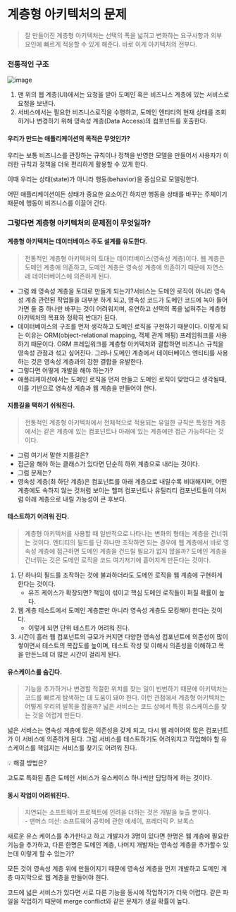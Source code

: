 # 계층형 아키텍처의 문제

> 잘 만들어진 계층형 아키텍처는 선택의 폭을 넓히고 변화하는 요구사항과 외부 요인에 빠르게 적응할 수 있게 해준다. 바로 이게 아키텍처의 전부다.

### 전통적인 구조 <a href="#h-tag-1" id="h-tag-1"></a>

![image](https://user-images.githubusercontent.com/53366407/150629287-b598f9e7-a79f-47e5-be5d-f4b10c59c4c0.png)

1. 맨 위의 웹 계층(UI)에서는 요청을 받아 도메인 혹은 비즈니스 계층에 있는 서비스로 요청을 보낸다.
2. 서비스에서는 필요한 비즈니스로직을 수행하고, 도메인 엔티티의 현재 상태를 조회하거나 변경하기 위해 영속성 계층(Data Access)의 컴포넌트를 호출한다.

#### 우리가 만드는 애플리케이션의 목적은 무엇인가? <a href="#h-tag-2" id="h-tag-2"></a>

우리는 보통 비즈니스를 관장하는 규칙이나 정책을 반영한 모델을 만들어서 사용자가 이러한 규칙과 정책을 더욱 편리하게 활용할 수 있게 한다.

이때 우리는 상태(state)가 아니라 행동(behavior)을 중심으로 모델링한다.

어떤 애플리케이션이든 상태가 중요한 요소이긴 하지만 행동을 상태를 바꾸는 주체이기 때문에 행동이 비즈니스를 이끌어 간다.

### 그렇다면 계층형 아키텍처의 문제점이 무엇일까? <a href="#h-tag-3" id="h-tag-3"></a>

#### 계층형 아키텍처는 데이터베이스 주도 설계를 유도한다. <a href="#h-tag-4" id="h-tag-4"></a>

> 전통적인 계층형 아키텍처의 토대는 데이터베이스(영속성 계층)이다. 웹 계층은 도메인 계층에 의존하고, 도메인 계층은 영속성 계층에 의존하기 때문에 자연스레 데이터베이스에 의존하게 된다.

* 그럼 왜 영속성 계층을 토대로 만들게 되는가?서비스는 도메인 로직이 아니라 영속성 계층 관련된 작업들을 대부분 하게 되고, 영속성 코드가 도메인 코드에 녹아 들어가면 둘 중 하나만 바꾸는 것이 어려워지며, 유연하고 선택의 폭을 넓혀주는 계층형 아키텍처의 목표와 정확히 반대가 된다.
* 데이터베이스의 구조를 먼저 생각하고 도메인 로직을 구현하기 때문이다. 이렇게 되는 이유는 ORM(object-relational mapping, 객체 관계 매핑) 프레임워크를 사용하기 때문이다. ORM 프레임워크를 계층형 아키텍처와 결합하면 비즈니스 규칙을 영속성 관점과 섞고 싶어진다. 그러나 도메인 계층에서 데이터베이스 엔티티를 사용하는 것은 영속성 계층과의 강한 결합을 유발한다.
* 그렇다면 어떻게 개발을 해야 하는가?
* 애플리케이션에서는 도메인 로직을 먼저 만들고 도메인 로직이 맞았다고 생각될때, 이를 기반으로 영속성 계층과 웹 계층을 만들어야 한다.

#### 지름길을 택하기 쉬워진다. <a href="#h-tag-5" id="h-tag-5"></a>

> 전통적인 계층형 아키텍처에서 전체적으로 적용되는 유일한 규칙은 특정한 계층에서는 같은 계층에 있는 컴포넌트나 아래에 있는 계층에만 접근 가능하다는 것이다.

* 그럼 여기서 말한 지름길은?
* 접근을 해야 하는 클래스가 있다면 단순히 하위 계층으로 내리는 것이다.
* 그럼 문제는?
* 영속성 계층(최 하단 계층)은 컴포넌트를 아래 계층으로 내릴수록 비대해지며, 어떤 계층에도 속하지 않는 것처럼 보이는 헬퍼 컴포넌트나 유틸리티 컴포넌트들이 이처럼 아래 계층으로 내릴 가능성이 큰 후보다.

#### 테스트하기 어려워 진다. <a href="#h-tag-6" id="h-tag-6"></a>

> 계층형 아키텍처를 사용할 때 일반적으로 나타나는 변화의 형태는 계층을 건너뛰는 것이다. 엔티티의 필드를 단 하나만 조작하면 되는 경우에 웹 계층에서 바로 영속성 계층에 접근하면 도메인 계층을 건드릴 필요가 없지 않을까? 도메인 계층을 건너뛰는 것은 도메인 로직을 코드 여기저기에 흩어지게 만든다는 것이다.

1. 단 하나의 필드를 조작하는 것에 불과하더라도 도메인 로직을 웹 계층에 구현하게 한다는 것이다.
   * 유즈 케이스가 확장되면? 책임이 섞이고 핵심 도메인 로직들이 퍼질 확률이 높다.
2. 웹 계층 테스트에서 도메인 계층뿐만 아니라 영속성 계층도 모킹해야 한다는 것이다.
   * 이렇게 되면 단위 테스트가 어려워 진다.
3. 시간이 흘러 웹 컴포넌트의 규모가 커지면 다양한 영속성 컴포넌트에 의존성이 많이 쌓이면서 테스트의 복잡도를 높이며, 테스트 작성 및 이해시 의존성을 이해하고 목을 만든느데 더 많은 시간이 걸리게 된다.

#### 유스케이스를 숨긴다. <a href="#h-tag-7" id="h-tag-7"></a>

> 기능을 추가하거나 변경할 적절한 위치를 찾는 일이 빈번하기 때문에 아키텍처는 코드를 빠르게 탐색하는 데 도움이 돼야 한다. 이런 관점에서 계층형 아키텍처는 어떻게 우리의 발목을 잡을까? 넓은 서비스는 코드 상에서 특정 유스케이스를 찾는 것을 어렵게 만든다.

넓은 서비스는 영속성 계층에 많은 의존성을 갖게 되고, 다시 웹 레이어의 많은 컴포넌트가 이 서비스에 의존하게 된다. 그럼 서비스를 테스트하기도 어려워지고 작업해야 할 유스케이스를 책임지는 서비스를 찾기도 어려워 진다.

💡 해결 방법은?

고도로 특화된 좁은 도메인 서비스가 유스케이스 하나씩만 담당하게 하는 것이다.

#### 동시 작업이 어려워진다. <a href="#h-tag-8" id="h-tag-8"></a>

> 지연되는 소프트웨어 프로젝트에 인려을 더하는 것은 개발을 늦출 뿐이다.\
> \- 맨머스 미산: 소프트웨어 공학에 관한 에세이, 프레더릭 P. 브록스

새로운 유스 케이스를 추가한다고 하고 개발자가 3명이 있다면 한명은 웹 계층에 필요한 기능을 추가하고, 다른 한명은 도메인 계층, 나머지 개발자는 영속성 계층을 추가할수 있는데 이렇게 할 수 있는가?

모든 것이 영속성 계층 위에 만들어지기 때문에 영속성 계층을 먼저 개발하고 도메인 계층 마지막으로 웹 계층을 만들어야 한다.

코드에 넓은 서비스가 있다면 서로 다른 기능을 동시에 작업하기가 더욱 어렵다. 같은 파일을 작업하기 때문에 merge conflict와 같은 문제가 생길 확률이 높다.
